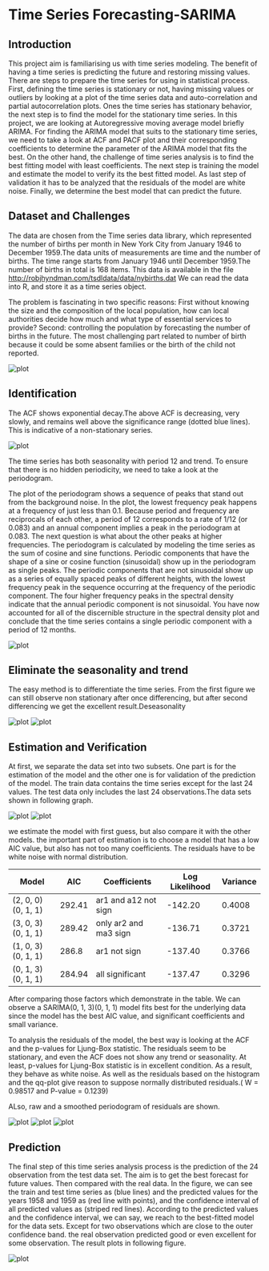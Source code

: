 # Time Series Forecasting-SARIMA

## Introduction
This project aim is familiarising us with time series modeling. The benefit of having a time series is predicting the future and restoring missing values.
There are steps to prepare the time series for using in statistical process. First, defining the time series is stationary or not, having missing values or outliers by looking at a plot of the time series data and auto-correlation and partial autocorrelation plots.
Ones the time series has stationary behavior, the next step is to find the model for the stationary time series.
In this project, we are looking at Autoregressive moving average model briefly ARIMA. For finding the ARIMA model that suits to the stationary time series, we need to take a look at ACF and PACF plot and their corresponding coefficients to determine the parameter of the ARIMA model that fits the best. On the other hand, the challenge of time series analysis is to find the best fitting model with least coefficients.
The next step is training the model and estimate the model to verify its the best fitted model. As last step of validation it has to be analyzed that the residuals of the model are white noise. Finally, we determine the best model that can predict the future.

## Dataset and Challenges
The data are chosen from the Time series data library, which represented the number of births per month in New York City from January 1946 to December 1959.The data units of measurements are time and the number of births. The time range starts from January 1946 until December 1959.The number of births in total is 168 items. This data is available in the file http://robjhyndman.com/tsdldata/data/nybirths.dat We can read the data into R, and store it as a time series object.

The problem is fascinating in two specific reasons: First without knowing the size and the composition of the local population, how can local authorities decide how much and what type of essential services to provide? Second: controlling the population by forecasting the number of births in the future. The most challenging part related to number of birth because it could be some absent families or the birth of the child not reported.

![plot](assets/data.png)

## Identification

The ACF shows exponential decay.The above ACF is decreasing, very slowly, and remains well above the significance range (dotted blue lines). This is indicative of a non-stationary series.

![plot](assets/ACF.png)

The time series has both seasonality with period 12 and trend. To ensure that there is no hidden periodicity, we need to take a look at the periodogram.

The plot of the periodogram shows a sequence of peaks that stand out from the background noise. In the plot, the lowest frequency peak happens at a frequency of just less than 0.1.  Because period and frequency are reciprocals of each other, a period of 12 corresponds to a rate of 1/12 (or 0.083) and an annual component implies a peak in the periodogram at 0.083. The next question is what about the other peaks at higher frequencies. The periodogram is calculated by modeling the time series as the sum of cosine and sine functions. Periodic components that have the shape of a sine or cosine function (sinusoidal) show up in the periodogram as single peaks. The periodic components that are not sinusoidal show up as a series of equally spaced peaks of different heights, with the lowest frequency peak in the sequence occurring at the frequency of the periodic component. The four higher frequency peaks in the spectral density indicate that the annual periodic component is not sinusoidal. You have now accounted for all of the discernible structure in the spectral density plot and conclude that the time series contains a single periodic component with a period of 12 months.

![plot](assets/periodogram.png)

## Eliminate the seasonality and trend

The easy method is to differentiate the time series.
From the first figure we can still observe non stationary after once differencing, but after second differencing we get the excellent result.Deseasonality

![plot](assets/Deseasonality_1.png)
![plot](assets/Deseasonality_2.png)

## Estimation and Verification

At first, we separate the data set into two subsets. One part is for the estimation of the model and the other one is for validation of the prediction of the model. The train data contains the time series except for the last 24 values. The test data only includes the last 24 observations.The data sets shown in following graph.

![plot](assets/train.png)
![plot](assets/test.png)

we estimate the model with first guess, but also compare it with the other models. the important part of estimation is to choose a model that has a low AIC value, but also has not too many coefficients. The residuals have to be
white noise with normal distribution.

| Model | AIC | Coefficients | Log Likelihood | Variance |
|-|-|-|-|-|
| (2, 0, 0)(0, 1, 1) | 292.41 | ar1 and a12 not sign | -142.20 | 0.4008 |
| (3, 0, 3)(0, 1, 1) | 289.42 | only ar2 and ma3 sign | -136.71 | 0.3721 |
| (1, 0, 3)(0, 1, 1) | 286.8 | ar1 not sign | -137.40 | 0.3766 |
| (0, 1, 3)(0, 1, 1) | 284.94 | all significant | -137.47 | 0.3296 |

After comparing those factors which demonstrate in the table. We can observe a SARIMA(0, 1, 3)(0, 1, 1) model fits best for the underlying data since the model has the best AIC value, and significant coefficients and small variance.

To analysis the residuals of the model, the best way is looking at the ACF and the p-values for Ljung-Box statistic. The residuals seem to be stationary, and
even the ACF does not show any trend or seasonality. At least, p-values for Ljung-Box statistic is in excellent condition. As a result, they behave as white noise. As well as the residuals based on the histogram and the qq-plot give
reason to suppose normally distributed residuals.( W = 0.98517 and P-value = 0.1239)

ALso, raw and a smoothed periodogram of residuals are shown. 

![plot](assets/residual_acf_pacf.jpeg)
![plot](assets/qq-plot.png)
![plot](assets/Spectral.png)


## Prediction
The final step of this time series analysis process is the prediction of the 24 observation from the test data set. The aim is to get the best forecast for future values. Then compared with the real data. In the figure, we can see the train and test time series as (blue lines) and the predicted values for the years 1958 and 1959 as (red line with points), and the confidence interval of all predicted values as (striped red lines).
According to the predicted values and the confidence interval, we can say, we reach to the best-fitted model for the data sets. Except for two observations which are close to the outer confidence band. the real observation predicted good or even excellent for some observation. The result plots in following figure.

![plot](assets/prediction.jpeg)



